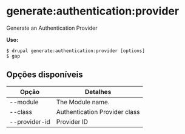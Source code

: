 # generate:authentication:provider
Generate an Authentication Provider

**Uso:**
```
$ drupal generate:authentication:provider [options]
$ gap  
```

## Opções disponíveis
Opção | Detalhes
-------|-------------
--module | The Module name.
--class | Authentication Provider class
--provider-id | Provider ID
